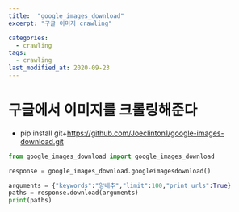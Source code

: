 ```yaml
---
title:  "google_images_download"
excerpt: "구글 이미지 crawling"

categories:
  - crawling
tags:
  - crawling
last_modified_at: 2020-09-23
---
```


# 구글에서 이미지를 크롤링해준다

* pip install git+https://github.com/Joeclinton1/google-images-download.git

```python
from google_images_download import google_images_download   

response = google_images_download.googleimagesdownload()   

arguments = {"keywords":"양배추","limit":100,"print_urls":True} 
paths = response.download(arguments)   
print(paths)  
```
